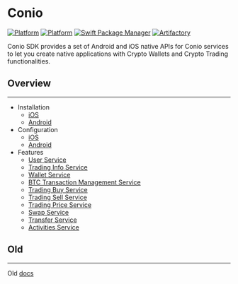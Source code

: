 # Conio
[![Platform](https://img.shields.io/badge/platform-iOS-lightgrey.svg)]()
[![Platform](https://img.shields.io/badge/platform-Android-lightgrey.svg)]()
[![Swift Package Manager](https://img.shields.io/badge/spm-compatible-brightgreen.svg)](https://bitbucket.org/squadrone/conio-sdk-b2b-ios/src/main/)
[![Artifactory](https://img.shields.io/badge/artifactory-v0.5.0-green.svg)](https://bitbucket.org/squadrone/conio-android-sdk2/src/master/)

Conio SDK provides a set of Android and iOS native APIs for Conio services to let you create native applications with Crypto Wallets and Crypto Trading functionalities.

## Overview
---
*   Installation
    *   [iOS](./Installation/Ios.md)    
    *   [Android](./Installation/Android.md)
*   Configuration
    *   [iOS](./Configuration/Ios.md)    
    *   [Android](./Configuration/Android.md)
*  Features
    *   [User Service](./Features/UserService.md)
    *   [Trading Info Service](./Features/TradingInfoService.md)
    *   [Wallet Service](./Features/WalletService.md)
    *   [BTC Transaction Management Service](./Features/BtcTransactionManagementService.md)
    *   [Trading Buy Service](./Features/TradingBuyService.md)
    *   [Trading Sell Service](./Features/TradingSellService.md)
    *   [Trading Price Service](./Features/TradingPriceService.md)
    *   [Swap Service](./Features/SwapService.md)
    *   [Transfer Service](./Features/TransferService.md)
    *   [Activities Service](./Features/ActivitiesService.md)

## Old
---
Old [docs](Old/index.md)